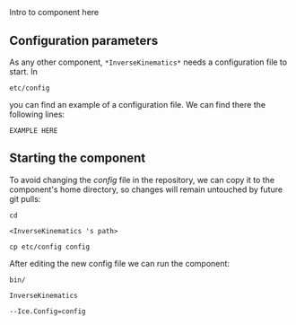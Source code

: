 ```
```
#
``` InverseKinematics
```
Intro to component here


## Configuration parameters
As any other component,
``` *InverseKinematics* ```
needs a configuration file to start. In

    etc/config

you can find an example of a configuration file. We can find there the following lines:

    EXAMPLE HERE

    
## Starting the component
To avoid changing the *config* file in the repository, we can copy it to the component's home directory, so changes will remain untouched by future git pulls:

    cd

``` <InverseKinematics 's path> ```

    cp etc/config config
    
After editing the new config file we can run the component:

    bin/

```InverseKinematics ```

    --Ice.Config=config
